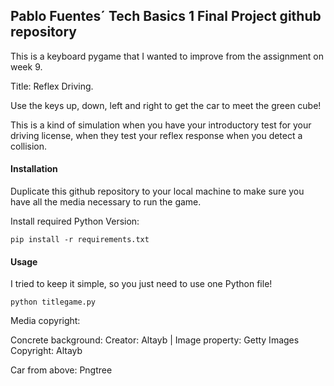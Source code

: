 
## Pablo Fuentes´ Tech Basics 1 Final Project github repository
This is a keyboard pygame that I wanted to improve from the assignment on week 9.

Title: Reflex Driving. 

Use the keys up, down, left and right to get the car to meet the green cube!


This is a kind of simulation when you have your introductory test for your driving license, when they test your reflex response when you detect a collision.
#### Installation
Duplicate this github repository to your local machine to make sure you have all the media necessary to run the game.


Install required Python Version:
```
pip install -r requirements.txt
```

#### Usage
I tried to keep it simple, so you just need to use one Python file!
```
python titlegame.py
```
Media copyright:

Concrete background: Creator: Altayb 
| 
Image property: Getty Images
Copyright: Altayb

Car from above: Pngtree